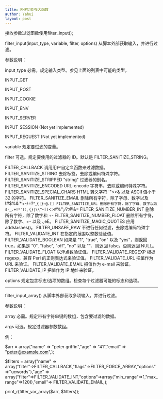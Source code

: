 ```yaml
---
title: PHP功能强大函数
author: Yahui
layout: post
---
```


接收参数过滤函数使用filter_input();

filter_input(input_type, variable, filter, options)	从脚本外部获取输入，并进行过滤。

参数说明：

input_type  必需。规定输入类型。参见上面的列表中可能的类型。

INPUT_GET

INPUT_POST

INPUT_COOKIE

INPUT_ENV

INPUT_SERVER

INPUT_SESSION (Not yet implemented)

INPUT_REQUEST (Not yet implemented)

variable    规定要过滤的变量。

filter  可选。规定要使用的过滤器的 ID。默认是 FILTER_SANITIZE_STRING。

FILTER_CALLBACK	调用用户自定义函数来过滤数据。
FILTER_SANITIZE_STRING	去除标签，去除或编码特殊字符。
FILTER_SANITIZE_STRIPPED	"string" 过滤器的别名。
FILTER_SANITIZE_ENCODED	URL-encode 字符串，去除或编码特殊字符。
FILTER_SANITIZE_SPECIAL_CHARS	HTML 转义字符 '"<>& 以及 ASCII 值小于 32 的字符。
FILTER_SANITIZE_EMAIL	删除所有字符，除了字母、数字以及 !#$%&'*+-/=?^_`{|}~@.[]
FILTER_SANITIZE_URL	删除所有字符，除了字母、数字以及 $-_.+!*'(),{}|\\^~[]`<>#%";/?:@&=
FILTER_SANITIZE_NUMBER_INT	删除所有字符，除了数字和 +-
FILTER_SANITIZE_NUMBER_FLOAT	删除所有字符，除了数字、+- 以及 .,eE。
FILTER_SANITIZE_MAGIC_QUOTES	应用 addslashes()。
FILTER_UNSAFE_RAW	不进行任何过滤，去除或编码特殊字符。
FILTER_VALIDATE_INT	在指定的范围以整数验证值。
FILTER_VALIDATE_BOOLEAN	如果是 "1", "true", "on" 以及 "yes"，则返回 true，如果是 "0", "false", "off", "no" 以及 ""，则返回 false。否则返回 NULL。
FILTER_VALIDATE_FLOAT	以浮点数验证值。
FILTER_VALIDATE_REGEXP	根据 regexp，兼容 Perl 的正则表达式来验证值。
FILTER_VALIDATE_URL	把值作为 URL 来验证。
FILTER_VALIDATE_EMAIL	把值作为 e-mail 来验证。
FILTER_VALIDATE_IP	把值作为 IP 地址来验证。

options 规定包含标志/选项的数组。检查每个过滤器可能的标志和选项。

<hr/>

filter_input_array()	从脚本外部获取多项输入，并进行过滤。

参数说明：

array	必需。规定带有字符串键的数组，包含要过滤的数据。

args    可选。规定过滤器参数数组。

例：

$arr = array("name" => "peter griffin","age" => "41","email" => "peter@example.com",);

$filters = array("name" => array("filter"=>FILTER_CALLBACK,"flags"=>FILTER_FORCE_ARRAY,"options"=>"ucwords"),"age" => array("filter"=>FILTER_VALIDATE_INT,"options"=>array("min_range"=>1,"max_range"=>120)),"email"=> FILTER_VALIDATE_EMAIL,);

print_r(filter_var_array($arr, $filters));